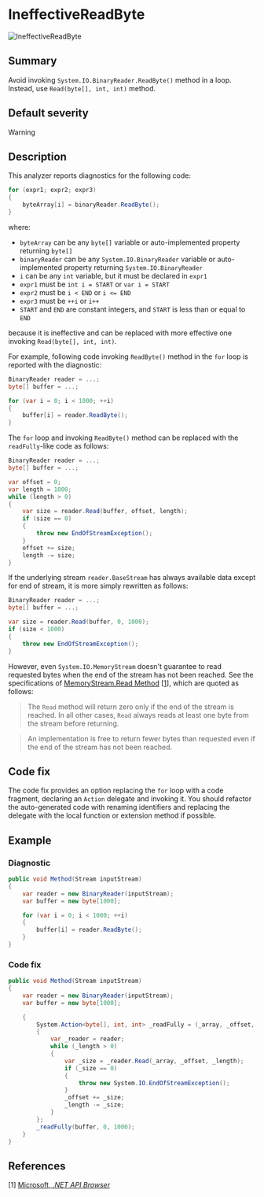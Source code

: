 # IneffectiveReadByte

![IneffectiveReadByte][fig-IneffectiveReadByte]

## Summary

Avoid invoking `System.IO.BinaryReader.ReadByte()` method in a loop.
Instead, use `Read(byte[], int, int)` method.

## Default severity

Warning

## Description

This analyzer reports diagnostics for the following code:

```csharp
for (expr1; expr2; expr3)
{
    byteArray[i] = binaryReader.ReadByte();
}
```

where:

- `byteArray` can be any `byte[]` variable or auto-implemented property
  returning `byte[]`
- `binaryReader` can be any `System.IO.BinaryReader` variable or
  auto-implemented property returning `System.IO.BinaryReader`
- `i` can be any `int` variable, but it must be declared in `expr1`
- `expr1` must be `int i = START` or `var i = START`
- `expr2` must be `i < END` or `i <= END`
- `expr3` must be `++i` or `i++`
- `START` and `END` are constant integers, and `START` is less than or equal
  to `END`

because it is ineffective and can be replaced with more effective one invoking
`Read(byte[], int, int)`.

For example, following code invoking `ReadByte()` method in the `for` loop
is reported with the diagnostic:

```csharp
BinaryReader reader = ...;
byte[] buffer = ...;

for (var i = 0; i < 1000; ++i)
{
    buffer[i] = reader.ReadByte();
}
```

The `for` loop and invoking `ReadByte()` method can be replaced with
the `readFully`-like code as follows:

```csharp
BinaryReader reader = ...;
byte[] buffer = ...;

var offset = 0;
var length = 1000;
while (length > 0)
{
    var size = reader.Read(buffer, offset, length);
    if (size == 0)
    {
        throw new EndOfStreamException();
    }
    offset += size;
    length -= size;
}
```

If the underlying stream `reader.BaseStream` has always available data
except for end of stream, it is more simply rewritten as follows:

```csharp
BinaryReader reader = ...;
byte[] buffer = ...;

var size = reader.Read(buffer, 0, 1000);
if (size < 1000)
{
    throw new EndOfStreamException();
}
```

However, even `System.IO.MemoryStream` doesn't guarantee
to read requested bytes when the end of the stream has not been reached.
See the specifications of
[MemoryStream.Read Method][system.io.memorystream.read]
\[[1](#ref1)\], which are quoted as follows:

> The `Read` method will return zero only if the end of the stream is
> reached. In all other cases, `Read` always reads at least one byte from
> the stream before returning.

> An implementation is free to return fewer bytes than requested even if
> the end of the stream has not been reached.

## Code fix

The code fix provides an option replacing the `for` loop with a code
fragment, declaring an `Action` delegate and invoking it. You
should refactor the auto-generated code with renaming identifiers and
replacing the delegate with the local function or extension method
if possible.

## Example

### Diagnostic

```csharp
public void Method(Stream inputStream)
{
    var reader = new BinaryReader(inputStream);
    var buffer = new byte[1000];

    for (var i = 0; i < 1000; ++i)
    {
        buffer[i] = reader.ReadByte();
    }
}
```

### Code fix

```csharp
public void Method(Stream inputStream)
{
    var reader = new BinaryReader(inputStream);
    var buffer = new byte[1000];

    {
        System.Action<byte[], int, int> _readFully = (_array, _offset, _length) =>
        {
            var _reader = reader;
            while (_length > 0)
            {
                var _size = _reader.Read(_array, _offset, _length);
                if (_size == 0)
                {
                    throw new System.IO.EndOfStreamException();
                }
                _offset += _size;
                _length -= _size;
            }
        };
        _readFully(buffer, 0, 1000);
    }
}
```

## References

<a id="ref1"></a>
[1] [Microsoft, _.NET API Browser_][dot-net-api-browser-microsoft]

[dot-net-api-browser-microsoft]:
  https://docs.microsoft.com/en-us/dotnet/api/
[system.io.memorystream.read]:
  https://docs.microsoft.com/en-us/dotnet/api/system.io.memorystream.read?view=netcore-2.1#System_IO_MemoryStream_Read_System_Byte___System_Int32_System_Int32_
[fig-IneffectiveReadByte]:
  https://maroontress.github.io/StyleChecker/images/IneffectiveReadByte.png
